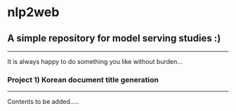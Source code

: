 # nlp2web

## A simple repository for model serving studies :)
---

It is always happy to do something you like without burden...

### Project 1) Korean document title generation

---

Contents to be added.....

